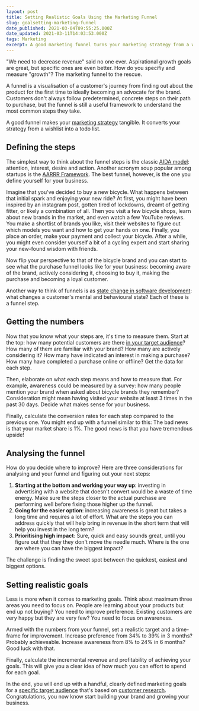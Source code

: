 ```yaml
---
layout: post
title: Setting Realistic Goals Using the Marketing Funnel
slug: goalsetting-marketing-funnel
date_published: 2021-03-04T09:55:25.000Z
date_updated: 2021-03-11T14:03:53.000Z
tags: Marketing
excerpt: A good marketing funnel turns your marketing strategy from a wish list into a to do list.
---
```


"We need to decrease revenue" said no one ever. Aspirational growth goals are great, but specific ones are even better. How do you specifiy and measure "growth"? The marketing funnel to the rescue.

A funnel is a visualisation of a customer's journey from finding out about the product for the first time to ideally becoming an advocate for the brand. Customers don't always follow predetermined, concrete steps on their path to purchase, but the funnel is still a useful framework to understand the most common steps they take.

A good funnel makes your [marketing strategy](__GHOST_URL__/building-blocks-growth/) tangible. It converts your strategy from a wishlist into a todo list.

## Defining the steps

The simplest way to think about the funnel steps is the classic [AIDA model](<https://en.wikipedia.org/wiki/AIDA_(marketing)>): attention, interest, desire and action. Another acronym soup popular among startups is the [AARRR Framework](https://medium.com/@ms.mbalke/aarrr-framework-metrics-that-let-your-startup-sound-like-a-pirate-ship-e91d4082994b). The best funnel, however, is the one you define yourself for your business.

Imagine that you've decided to buy a new bicycle. What happens between that initial spark and enjoying your new ride? At first, you might have been inspired by an instagram post, gotten tired of lockdowns, dreamt of getting fitter, or likely a combination of all. Then you visit a few bicycle shops, learn about new brands in the market, and even watch a few YouTube reviews. You make a shortlist of brands you like, visit their websites to figure out which models you want and how to get your hands on one. Finally, you place an order, make your payment and collect your bicycle. After a while, you might even consider yourself a bit of a cycling expert and start sharing your new-found wisdom with friends.

Now flip your perspective to that of the bicycle brand and you can start to see what the purchase funnel looks like for your business: becoming aware of the brand, actively considering it, choosing to buy it, making the purchase and becoming a loyal customer.

Another way to think of funnels is as [state change in software development](<https://en.wikipedia.org/wiki/State_(computer_science)>): what changes a customer's mental and behavioural state? Each of these is a funnel step.

## Getting the numbers

Now that you know what your steps are, it's time to measure them. Start at the top: how many potential customers are there [in your target audience](__GHOST_URL__/choosing-target-audience/)? How many of them are familiar with your brand? How many are actively considering it? How many have indicated an interest in making a purchase? How many have completed a purchase online or offline? Get the data for each step.

Then, elaborate on what each step means and how to measure that. For example, awareness could be measured by a survey: how many people mention your brand when asked about bicycle brands they remember? Consideration might mean having visited your website at least 3 times in the past 30 days. Decide what makes sense for your business.

Finally, calculate the conversion rates for each step compared to the previous one. You might end up with a funnel similar to this:
The bad news is that your market share is 1%. The good news is that you have tremendous upside!

## Analysing the funnel

How do you decide where to improve? Here are three considerations for analysing and your funnel and figuring out your next steps:

1. **Starting at the bottom and working your way up**: investing in advertising with a website that doesn't convert would be a waste of time energy. Make sure the steps closer to the actual purchase are performing well before fixing those higher up the funnel.
2. **Going for the easier option**: increasing awareness is great but takes a long time and requires a lot of effort. What are the steps you can address quickly that will help bring in revenue in the short term that will help you invest in the long term?
3. **Prioritising high impact**: Sure, quick and easy sounds great, until you figure out that they they don't move the needle much. Where is the one are where you can have the biggest impact?

The challenge is finding the sweet spot between the quickest, easiest and biggest options.

## Setting realistic goals

Less is more when it comes to marketing goals. Think about maximum three areas you need to focus on. People are learning about your products but end up not buying? You need to improve preference. Existing customers are very happy but they are very few? You need to focus on awareness.

Armed with the numbers from your funnel, set a realistic target and a time-frame for improvement. Increase preference from 34% to 39% in 3 months? Probably achieveable. Increase awareness from 8% to 24% in 6 months? Good luck with that.

Finally, calculate the incremental revenue and profitability of achieving your goals. This will give you a clear idea of how much you can effort to spend for each goal.

In the end, you will end up with a handful, clearly defined marketing goals for a [specific target audience](__GHOST_URL__/choosing-target-audience/) that's based on [customer research](__GHOST_URL__/marketing-research/). Congratulations, you now know start building your brand and growing your business.
